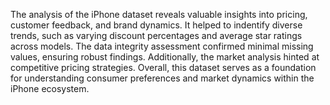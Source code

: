 The analysis of the iPhone dataset reveals valuable insights into pricing, customer feedback, and brand dynamics. It helped to indentify diverse trends, such as varying discount percentages and average star ratings across models. The data integrity assessment confirmed minimal missing values, ensuring robust findings. Additionally, the market analysis hinted at competitive pricing strategies. Overall, this dataset serves as a foundation for understanding consumer preferences and market dynamics within the iPhone ecosystem.
